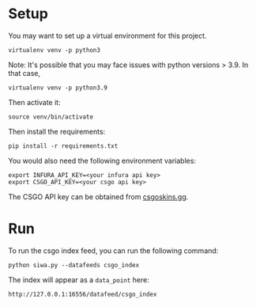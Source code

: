 # Setup
You may want to set up a virtual environment for this project. 
```
virtualenv venv -p python3
```
Note: It's possible that you may face issues with python versions > 3.9. In that case,
```
virtualenv venv -p python3.9
```

Then activate it:
```
source venv/bin/activate
```
Then install the requirements:
```
pip install -r requirements.txt
```
You would also need the following environment variables:
```
export INFURA_API_KEY=<your infura api key>
export CSGO_API_KEY=<your csgo api key>
```
The CSGO API key can be obtained from [csgoskins.gg](https://csgoskins.gg/).


# Run
To run the csgo index feed, you can run the following command:
```
python siwa.py --datafeeds csgo_index
```
The index will appear as a `data_point` here:
```
http://127.0.0.1:16556/datafeed/csgo_index
```

